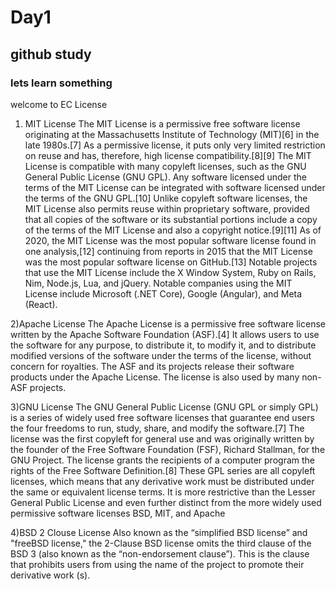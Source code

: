 # Day1
## github study
### lets learn something
welcome to EC
License


1) MIT License
The MIT License is a permissive free software license originating at the Massachusetts Institute of Technology (MIT)[6] in the late 1980s.[7] As a permissive license, it puts only very limited restriction on reuse and has, therefore, high license compatibility.[8][9]
The MIT License is compatible with many copyleft licenses, such as the GNU General Public License (GNU GPL). Any software licensed under the terms of the MIT License can be integrated with software licensed under the terms of the GNU GPL.[10] Unlike copyleft software licenses, the MIT License also permits reuse within proprietary software, provided that all copies of the software or its substantial portions include a copy of the terms of the MIT License and also a copyright notice.[9][11] As of 2020, the MIT License was the most popular software license found in one analysis,[12] continuing from reports in 2015 that the MIT License was the most popular software license on GitHub.[13]
Notable projects that use the MIT License include the X Window System, Ruby on Rails, Nim, Node.js, Lua, and jQuery. Notable companies using the MIT License include Microsoft (.NET Core), Google (Angular), and Meta (React).


2)Apache License
The Apache License is a permissive free software license written by the Apache Software Foundation (ASF).[4] It allows users to use the software for any purpose, to distribute it, to modify it, and to distribute modified versions of the software under the terms of the license, without concern for royalties. The ASF and its projects release their software products under the Apache License. The license is also used by many non-ASF projects.


3)GNU License
The GNU General Public License (GNU GPL or simply GPL) is a series of widely used free software licenses that guarantee end users the four freedoms to run, study, share, and modify the software.[7] The license was the first copyleft for general use and was originally written by the founder of the Free Software Foundation (FSF), Richard Stallman, for the GNU Project. The license grants the recipients of a computer program the rights of the Free Software Definition.[8] These GPL series are all copyleft licenses, which means that any derivative work must be distributed under the same or equivalent license terms. It is more restrictive than the Lesser General Public License and even further distinct from the more widely used permissive software licenses BSD, MIT, and Apache


4)BSD 2 Clouse License
Also known as the “simplified BSD license” and "freeBSD license," the 2-Clause BSD license omits the third clause of the BSD 3 (also known as the “non-endorsement clause”). This is the clause that prohibits users from using the name of the project to promote their derivative work (s).
